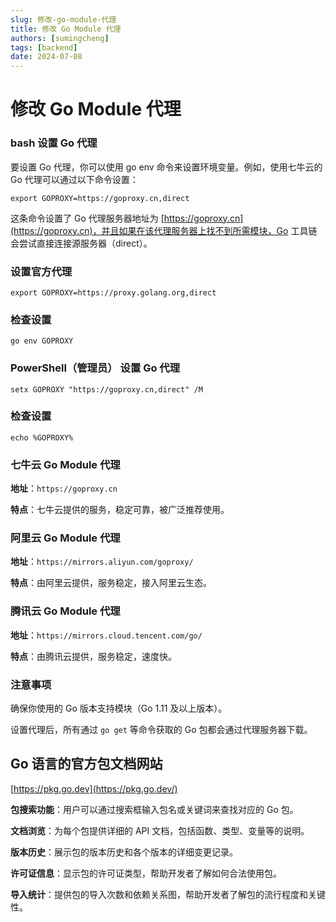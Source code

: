```yaml
---
slug: 修改-go-module-代理
title: 修改 Go Module 代理
authors: [sumingcheng]
tags: [backend]
date: 2024-07-08
---
```


# 修改 Go Module 代理



 

### bash 设置 Go 代理  

要设置 Go 代理，你可以使用 go env 命令来设置环境变量。例如，使用七牛云的 Go 代理可以通过以下命令设置：

```
export GOPROXY=https://goproxy.cn,direct
```

这条命令设置了 Go 代理服务器地址为 [https://goproxy.cn](https://goproxy.cn)，并且如果在该代理服务器上找不到所需模块，Go 工具链会尝试直接连接源服务器（direct）。

### 设置官方代理  
```
export GOPROXY=https://proxy.golang.org,direct
```
### 检查设置  
```
go env GOPROXY
```
### PowerShell（管理员） 设置 Go 代理  
```
setx GOPROXY "https://goproxy.cn,direct" /M
```
### 检查设置  
```
echo %GOPROXY%
```
### 七牛云 Go Module 代理  

**地址**：`https://goproxy.cn`

**特点**：七牛云提供的服务，稳定可靠，被广泛推荐使用。

### 阿里云 Go Module 代理  

**地址**：`https://mirrors.aliyun.com/goproxy/`

**特点**：由阿里云提供，服务稳定，接入阿里云生态。

### 腾讯云 Go Module 代理  

**地址**：`https://mirrors.cloud.tencent.com/go/`

**特点**：由腾讯云提供，服务稳定，速度快。

### 注意事项  

确保你使用的 Go 版本支持模块（Go 1.11 及以上版本）。

设置代理后，所有通过 `go get` 等命令获取的 Go 包都会通过代理服务器下载。

## Go 语言的官方包文档网站  
[https://pkg.go.dev](https://pkg.go.dev/)

**包搜索功能**：用户可以通过搜索框输入包名或关键词来查找对应的 Go 包。

**文档浏览**：为每个包提供详细的 API 文档，包括函数、类型、变量等的说明。

**版本历史**：展示包的版本历史和各个版本的详细变更记录。

**许可证信息**：显示包的许可证类型，帮助开发者了解如何合法使用包。

**导入统计**：提供包的导入次数和依赖关系图，帮助开发者了解包的流行程度和关键性。